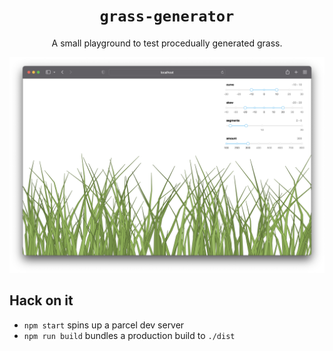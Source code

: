 # <div align="center">`grass-generator`</div>

<p align="center">A small playground to test procedually generated grass.</p>

![screenshot of grass-generator](screenshot.png)

## Hack on it

* `npm start` spins up a parcel dev server
* `npm run build` bundles a production build to `./dist`
